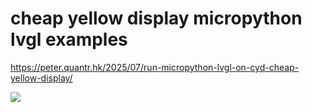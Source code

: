 # cheap yellow display micropython lvgl examples

https://peter.quantr.hk/2025/07/run-micropython-lvgl-on-cyd-cheap-yellow-display/

![](https://peter.quantr.hk/wp-content/uploads/2025/07/image-2.png)
